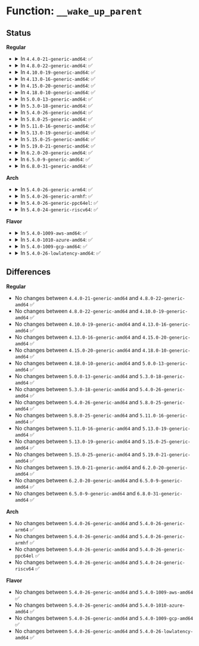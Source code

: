 # Function: <code>__wake_up_parent</code>

## Status
<b>Regular</b>
<ul>
<li>
<details>
<summary>In <code>4.4.0-21-generic-amd64</code>: ✅</summary>

```c
void __wake_up_parent(struct task_struct * p, struct task_struct * parent)
```

```json
{
  "name": "__wake_up_parent",
  "collision_type": "Unique Global",
  "inline_type": "No",
  "funcs": [
    {
      "addr": 18446744071579387056,
      "name": "__wake_up_parent",
      "external": true,
      "loc": "kernel/exit.c:1460",
      "file": "kernel/exit.c",
      "inline": "seen, unknown",
      "caller_inline": [],
      "caller_func": [
        "kernel/signal.c:do_notify_parent_cldstop",
        "kernel/signal.c:do_notify_parent",
        "security/selinux/hooks.c:selinux_bprm_committed_creds"
      ]
    }
  ],
  "symbols": [
    {
      "addr": 18446744071579387056,
      "name": "__wake_up_parent",
      "section": ".text",
      "bind": "STB_GLOBAL",
      "size": 40
    }
  ]
}
```
</details>
</li>
<li>
<details>
<summary>In <code>4.8.0-22-generic-amd64</code>: ✅</summary>

```c
void __wake_up_parent(struct task_struct * p, struct task_struct * parent)
```

```json
{
  "name": "__wake_up_parent",
  "collision_type": "Unique Global",
  "inline_type": "No",
  "funcs": [
    {
      "addr": 18446744071579399696,
      "name": "__wake_up_parent",
      "external": true,
      "loc": "kernel/exit.c:1545",
      "file": "kernel/exit.c",
      "inline": "seen, unknown",
      "caller_inline": [],
      "caller_func": [
        "kernel/signal.c:do_notify_parent_cldstop",
        "kernel/signal.c:do_notify_parent",
        "security/selinux/hooks.c:selinux_bprm_committed_creds"
      ]
    }
  ],
  "symbols": [
    {
      "addr": 18446744071579399696,
      "name": "__wake_up_parent",
      "section": ".text",
      "bind": "STB_GLOBAL",
      "size": 40
    }
  ]
}
```
</details>
</li>
<li>
<details>
<summary>In <code>4.10.0-19-generic-amd64</code>: ✅</summary>

```c
void __wake_up_parent(struct task_struct * p, struct task_struct * parent)
```

```json
{
  "name": "__wake_up_parent",
  "collision_type": "Unique Global",
  "inline_type": "No",
  "funcs": [
    {
      "addr": 18446744071579420016,
      "name": "__wake_up_parent",
      "external": true,
      "loc": "kernel/exit.c:1535",
      "file": "kernel/exit.c",
      "inline": "seen, unknown",
      "caller_inline": [],
      "caller_func": [
        "kernel/signal.c:do_notify_parent_cldstop",
        "kernel/signal.c:do_notify_parent",
        "security/selinux/hooks.c:selinux_bprm_committed_creds"
      ]
    }
  ],
  "symbols": [
    {
      "addr": 18446744071579420016,
      "name": "__wake_up_parent",
      "section": ".text",
      "bind": "STB_GLOBAL",
      "size": 40
    }
  ]
}
```
</details>
</li>
<li>
<details>
<summary>In <code>4.13.0-16-generic-amd64</code>: ✅</summary>

```c
void __wake_up_parent(struct task_struct * p, struct task_struct * parent)
```

```json
{
  "name": "__wake_up_parent",
  "collision_type": "Unique Global",
  "inline_type": "No",
  "funcs": [
    {
      "addr": 18446744071579408096,
      "name": "__wake_up_parent",
      "external": true,
      "loc": "kernel/exit.c:1491",
      "file": "kernel/exit.c",
      "inline": "seen, unknown",
      "caller_inline": [],
      "caller_func": [
        "kernel/signal.c:do_notify_parent_cldstop",
        "kernel/signal.c:do_notify_parent",
        "security/selinux/hooks.c:selinux_bprm_committed_creds"
      ]
    }
  ],
  "symbols": [
    {
      "addr": 18446744071579408096,
      "name": "__wake_up_parent",
      "section": ".text",
      "bind": "STB_GLOBAL",
      "size": 40
    }
  ]
}
```
</details>
</li>
<li>
<details>
<summary>In <code>4.15.0-20-generic-amd64</code>: ✅</summary>

```c
void __wake_up_parent(struct task_struct * p, struct task_struct * parent)
```

```json
{
  "name": "__wake_up_parent",
  "collision_type": "Unique Global",
  "inline_type": "No",
  "funcs": [
    {
      "addr": 18446744071579436128,
      "name": "__wake_up_parent",
      "external": true,
      "loc": "kernel/exit.c:1490",
      "file": "kernel/exit.c",
      "inline": "seen, unknown",
      "caller_inline": [],
      "caller_func": [
        "kernel/signal.c:do_notify_parent_cldstop",
        "kernel/signal.c:do_notify_parent",
        "security/selinux/hooks.c:selinux_bprm_committed_creds"
      ]
    }
  ],
  "symbols": [
    {
      "addr": 18446744071579436128,
      "name": "__wake_up_parent",
      "section": ".text",
      "bind": "STB_GLOBAL",
      "size": 40
    }
  ]
}
```
</details>
</li>
<li>
<details>
<summary>In <code>4.18.0-10-generic-amd64</code>: ✅</summary>

```c
void __wake_up_parent(struct task_struct * p, struct task_struct * parent)
```

```json
{
  "name": "__wake_up_parent",
  "collision_type": "Unique Global",
  "inline_type": "No",
  "funcs": [
    {
      "addr": 18446744071579451200,
      "name": "__wake_up_parent",
      "external": true,
      "loc": "kernel/exit.c:1490",
      "file": "kernel/exit.c",
      "inline": "seen, unknown",
      "caller_inline": [],
      "caller_func": [
        "kernel/signal.c:do_notify_parent_cldstop",
        "kernel/signal.c:do_notify_parent",
        "security/selinux/hooks.c:selinux_bprm_committed_creds"
      ]
    }
  ],
  "symbols": [
    {
      "addr": 18446744071579451200,
      "name": "__wake_up_parent",
      "section": ".text",
      "bind": "STB_GLOBAL",
      "size": 40
    }
  ]
}
```
</details>
</li>
<li>
<details>
<summary>In <code>5.0.0-13-generic-amd64</code>: ✅</summary>

```c
void __wake_up_parent(struct task_struct * p, struct task_struct * parent)
```

```json
{
  "name": "__wake_up_parent",
  "collision_type": "Unique Global",
  "inline_type": "No",
  "funcs": [
    {
      "addr": 18446744071579484864,
      "name": "__wake_up_parent",
      "external": true,
      "loc": "kernel/exit.c:1493",
      "file": "kernel/exit.c",
      "inline": "seen, unknown",
      "caller_inline": [],
      "caller_func": [
        "kernel/signal.c:do_notify_parent_cldstop",
        "kernel/signal.c:do_notify_parent",
        "security/selinux/hooks.c:selinux_bprm_committed_creds"
      ]
    }
  ],
  "symbols": [
    {
      "addr": 18446744071579484864,
      "name": "__wake_up_parent",
      "section": ".text",
      "bind": "STB_GLOBAL",
      "size": 40
    }
  ]
}
```
</details>
</li>
<li>
<details>
<summary>In <code>5.3.0-18-generic-amd64</code>: ✅</summary>

```c
void __wake_up_parent(struct task_struct * p, struct task_struct * parent)
```

```json
{
  "name": "__wake_up_parent",
  "collision_type": "Unique Global",
  "inline_type": "No",
  "funcs": [
    {
      "addr": 18446744071579502816,
      "name": "__wake_up_parent",
      "external": true,
      "loc": "kernel/exit.c:1497",
      "file": "kernel/exit.c",
      "inline": "seen, unknown",
      "caller_inline": [],
      "caller_func": [
        "kernel/signal.c:do_notify_parent_cldstop",
        "kernel/signal.c:do_notify_parent",
        "fs/exec.c:de_thread",
        "security/selinux/hooks.c:selinux_bprm_committed_creds"
      ]
    }
  ],
  "symbols": [
    {
      "addr": 18446744071579502816,
      "name": "__wake_up_parent",
      "section": ".text",
      "bind": "STB_GLOBAL",
      "size": 40
    }
  ]
}
```
</details>
</li>
<li>
<details>
<summary>In <code>5.4.0-26-generic-amd64</code>: ✅</summary>

```c
void __wake_up_parent(struct task_struct * p, struct task_struct * parent)
```

```json
{
  "name": "__wake_up_parent",
  "collision_type": "Unique Global",
  "inline_type": "No",
  "funcs": [
    {
      "addr": 18446744071579528896,
      "name": "__wake_up_parent",
      "external": true,
      "loc": "kernel/exit.c:1413",
      "file": "kernel/exit.c",
      "inline": "seen, unknown",
      "caller_inline": [],
      "caller_func": [
        "kernel/signal.c:do_notify_parent_cldstop",
        "kernel/signal.c:do_notify_parent",
        "fs/exec.c:de_thread",
        "security/selinux/hooks.c:selinux_bprm_committed_creds"
      ]
    }
  ],
  "symbols": [
    {
      "addr": 18446744071579528896,
      "name": "__wake_up_parent",
      "section": ".text",
      "bind": "STB_GLOBAL",
      "size": 40
    }
  ]
}
```
</details>
</li>
<li>
<details>
<summary>In <code>5.8.0-25-generic-amd64</code>: ✅</summary>

```c
void __wake_up_parent(struct task_struct * p, struct task_struct * parent)
```

```json
{
  "name": "__wake_up_parent",
  "collision_type": "Unique Global",
  "inline_type": "No",
  "funcs": [
    {
      "addr": 18446744071579559440,
      "name": "__wake_up_parent",
      "external": true,
      "loc": "kernel/exit.c:1417",
      "file": "kernel/exit.c",
      "inline": "seen, unknown",
      "caller_inline": [],
      "caller_func": [
        "kernel/signal.c:do_notify_parent_cldstop",
        "kernel/signal.c:do_notify_parent",
        "fs/exec.c:de_thread",
        "security/selinux/hooks.c:selinux_bprm_committed_creds"
      ]
    }
  ],
  "symbols": [
    {
      "addr": 18446744071579559440,
      "name": "__wake_up_parent",
      "section": ".text",
      "bind": "STB_GLOBAL",
      "size": 35
    }
  ]
}
```
</details>
</li>
<li>
<details>
<summary>In <code>5.11.0-16-generic-amd64</code>: ✅</summary>

```c
void __wake_up_parent(struct task_struct * p, struct task_struct * parent)
```

```json
{
  "name": "__wake_up_parent",
  "collision_type": "Unique Global",
  "inline_type": "No",
  "funcs": [
    {
      "addr": 18446744071579540576,
      "name": "__wake_up_parent",
      "external": true,
      "loc": "kernel/exit.c:1436",
      "file": "kernel/exit.c",
      "inline": "seen, unknown",
      "caller_inline": [],
      "caller_func": [
        "kernel/signal.c:do_notify_parent_cldstop",
        "kernel/signal.c:do_notify_parent",
        "fs/exec.c:de_thread",
        "security/selinux/hooks.c:selinux_bprm_committed_creds"
      ]
    }
  ],
  "symbols": [
    {
      "addr": 18446744071579540576,
      "name": "__wake_up_parent",
      "section": ".text",
      "bind": "STB_GLOBAL",
      "size": 35
    }
  ]
}
```
</details>
</li>
<li>
<details>
<summary>In <code>5.13.0-19-generic-amd64</code>: ✅</summary>

```c
void __wake_up_parent(struct task_struct * p, struct task_struct * parent)
```

```json
{
  "name": "__wake_up_parent",
  "collision_type": "Unique Global",
  "inline_type": "No",
  "funcs": [
    {
      "addr": 18446744071579544720,
      "name": "__wake_up_parent",
      "external": true,
      "loc": "kernel/exit.c:1436",
      "file": "kernel/exit.c",
      "inline": "seen, unknown",
      "caller_inline": [],
      "caller_func": [
        "kernel/signal.c:do_notify_parent_cldstop",
        "kernel/signal.c:do_notify_parent",
        "fs/exec.c:de_thread",
        "security/selinux/hooks.c:selinux_bprm_committed_creds"
      ]
    }
  ],
  "symbols": [
    {
      "addr": 18446744071579544720,
      "name": "__wake_up_parent",
      "section": ".text",
      "bind": "STB_GLOBAL",
      "size": 35
    }
  ]
}
```
</details>
</li>
<li>
<details>
<summary>In <code>5.15.0-25-generic-amd64</code>: ✅</summary>

```c
void __wake_up_parent(struct task_struct * p, struct task_struct * parent)
```

```json
{
  "name": "__wake_up_parent",
  "collision_type": "Unique Global",
  "inline_type": "No",
  "funcs": [
    {
      "addr": 18446744071579617200,
      "name": "__wake_up_parent",
      "external": true,
      "loc": "kernel/exit.c:1436",
      "file": "kernel/exit.c",
      "inline": "seen, unknown",
      "caller_inline": [],
      "caller_func": [
        "kernel/signal.c:do_notify_parent_cldstop",
        "kernel/signal.c:do_notify_parent",
        "fs/exec.c:de_thread",
        "security/selinux/hooks.c:selinux_bprm_committed_creds"
      ]
    }
  ],
  "symbols": [
    {
      "addr": 18446744071579617200,
      "name": "__wake_up_parent",
      "section": ".text",
      "bind": "STB_GLOBAL",
      "size": 35
    }
  ]
}
```
</details>
</li>
<li>
<details>
<summary>In <code>5.19.0-21-generic-amd64</code>: ✅</summary>

```c
void __wake_up_parent(struct task_struct * p, struct task_struct * parent)
```

```json
{
  "name": "__wake_up_parent",
  "collision_type": "Unique Global",
  "inline_type": "No",
  "funcs": [
    {
      "addr": 18446744071579710784,
      "name": "__wake_up_parent",
      "external": true,
      "loc": "kernel/exit.c:1440",
      "file": "kernel/exit.c",
      "inline": "seen, unknown",
      "caller_inline": [],
      "caller_func": [
        "kernel/ptrace.c:__ptrace_detach",
        "kernel/signal.c:do_notify_parent_cldstop",
        "kernel/signal.c:do_notify_parent",
        "fs/exec.c:de_thread",
        "security/selinux/hooks.c:selinux_bprm_committed_creds"
      ]
    }
  ],
  "symbols": [
    {
      "addr": 18446744071579710784,
      "name": "__wake_up_parent",
      "section": ".text",
      "bind": "STB_GLOBAL",
      "size": 47
    }
  ]
}
```
</details>
</li>
<li>
<details>
<summary>In <code>6.2.0-20-generic-amd64</code>: ✅</summary>

```c
void __wake_up_parent(struct task_struct * p, struct task_struct * parent)
```

```json
{
  "name": "__wake_up_parent",
  "collision_type": "Unique Global",
  "inline_type": "No",
  "funcs": [
    {
      "addr": 18446744071579836880,
      "name": "__wake_up_parent",
      "external": true,
      "loc": "kernel/exit.c:1534",
      "file": "kernel/exit.c",
      "inline": "seen, unknown",
      "caller_inline": [],
      "caller_func": [
        "kernel/ptrace.c:__ptrace_detach",
        "kernel/signal.c:do_notify_parent_cldstop",
        "kernel/signal.c:do_notify_parent",
        "fs/exec.c:de_thread",
        "security/selinux/hooks.c:selinux_bprm_committed_creds"
      ]
    }
  ],
  "symbols": [
    {
      "addr": 18446744071579836880,
      "name": "__wake_up_parent",
      "section": ".text",
      "bind": "STB_GLOBAL",
      "size": 47
    }
  ]
}
```
</details>
</li>
<li>
<details>
<summary>In <code>6.5.0-9-generic-amd64</code>: ✅</summary>

```c
void __wake_up_parent(struct task_struct * p, struct task_struct * parent)
```

```json
{
  "name": "__wake_up_parent",
  "collision_type": "Unique Global",
  "inline_type": "No",
  "funcs": [
    {
      "addr": 18446744071579885904,
      "name": "__wake_up_parent",
      "external": true,
      "loc": "kernel/exit.c:1539",
      "file": "kernel/exit.c",
      "inline": "seen, unknown",
      "caller_inline": [],
      "caller_func": [
        "kernel/ptrace.c:__ptrace_detach",
        "kernel/signal.c:do_notify_parent_cldstop",
        "kernel/signal.c:do_notify_parent",
        "fs/exec.c:de_thread",
        "security/selinux/hooks.c:selinux_bprm_committed_creds"
      ]
    }
  ],
  "symbols": [
    {
      "addr": 18446744071579885904,
      "name": "__wake_up_parent",
      "section": ".text",
      "bind": "STB_GLOBAL",
      "size": 47
    }
  ]
}
```
</details>
</li>
<li>
<details>
<summary>In <code>6.8.0-31-generic-amd64</code>: ✅</summary>

```c
void __wake_up_parent(struct task_struct * p, struct task_struct * parent)
```

```json
{
  "name": "__wake_up_parent",
  "collision_type": "Unique Global",
  "inline_type": "No",
  "funcs": [
    {
      "addr": 18446744071579922080,
      "name": "__wake_up_parent",
      "external": true,
      "loc": "kernel/exit.c:1519",
      "file": "kernel/exit.c",
      "inline": "seen, unknown",
      "caller_inline": [],
      "caller_func": [
        "kernel/ptrace.c:__ptrace_detach",
        "kernel/signal.c:do_notify_parent_cldstop",
        "kernel/signal.c:do_notify_parent",
        "fs/exec.c:de_thread",
        "security/selinux/hooks.c:selinux_bprm_committed_creds"
      ]
    }
  ],
  "symbols": [
    {
      "addr": 18446744071579922080,
      "name": "__wake_up_parent",
      "section": ".text",
      "bind": "STB_GLOBAL",
      "size": 47
    }
  ]
}
```
</details>
</li>
</ul>
<b>Arch</b>
<ul>
<li>
<details>
<summary>In <code>5.4.0-26-generic-arm64</code>: ✅</summary>

```c
void __wake_up_parent(struct task_struct * p, struct task_struct * parent)
```

```json
{
  "name": "__wake_up_parent",
  "collision_type": "Unique Global",
  "inline_type": "No",
  "funcs": [
    {
      "addr": 18446603336490671512,
      "name": "__wake_up_parent",
      "external": true,
      "loc": "kernel/exit.c:1413",
      "file": "kernel/exit.c",
      "inline": "seen, unknown",
      "caller_inline": [],
      "caller_func": [
        "kernel/signal.c:do_notify_parent_cldstop",
        "kernel/signal.c:do_notify_parent",
        "fs/exec.c:de_thread",
        "security/selinux/hooks.c:selinux_bprm_committed_creds"
      ]
    }
  ],
  "symbols": [
    {
      "addr": 18446603336490671512,
      "name": "__wake_up_parent",
      "section": ".text",
      "bind": "STB_GLOBAL",
      "size": 64
    }
  ]
}
```
</details>
</li>
<li>
<details>
<summary>In <code>5.4.0-26-generic-armhf</code>: ✅</summary>

```c
void __wake_up_parent(struct task_struct * p, struct task_struct * parent)
```

```json
{
  "name": "__wake_up_parent",
  "collision_type": "Unique Global",
  "inline_type": "No",
  "funcs": [
    {
      "addr": 3224743944,
      "name": "__wake_up_parent",
      "external": true,
      "loc": "kernel/exit.c:1413",
      "file": "kernel/exit.c",
      "inline": "seen, unknown",
      "caller_inline": [],
      "caller_func": [
        "kernel/signal.c:do_notify_parent_cldstop",
        "kernel/signal.c:do_notify_parent",
        "fs/exec.c:de_thread",
        "security/selinux/hooks.c:selinux_bprm_committed_creds"
      ]
    }
  ],
  "symbols": [
    {
      "addr": 3224743944,
      "name": "__wake_up_parent",
      "section": ".text",
      "bind": "STB_GLOBAL",
      "size": 48
    }
  ]
}
```
</details>
</li>
<li>
<details>
<summary>In <code>5.4.0-26-generic-ppc64el</code>: ✅</summary>

```c
void __wake_up_parent(struct task_struct * p, struct task_struct * parent)
```

```json
{
  "name": "__wake_up_parent",
  "collision_type": "Unique Global",
  "inline_type": "No",
  "funcs": [
    {
      "addr": 13835058055283494656,
      "name": "__wake_up_parent",
      "external": true,
      "loc": "kernel/exit.c:1413",
      "file": "kernel/exit.c",
      "inline": "seen, unknown",
      "caller_inline": [],
      "caller_func": [
        "kernel/signal.c:do_notify_parent_cldstop",
        "kernel/signal.c:do_notify_parent",
        "fs/exec.c:de_thread",
        "security/selinux/hooks.c:selinux_bprm_committed_creds"
      ]
    }
  ],
  "symbols": [
    {
      "addr": 13835058055283494656,
      "name": "__wake_up_parent",
      "section": ".text",
      "bind": "STB_GLOBAL",
      "size": 76
    }
  ]
}
```
</details>
</li>
<li>
<details>
<summary>In <code>5.4.0-24-generic-riscv64</code>: ✅</summary>

```c
void __wake_up_parent(struct task_struct * p, struct task_struct * parent)
```

```json
{
  "name": "__wake_up_parent",
  "collision_type": "Unique Global",
  "inline_type": "No",
  "funcs": [
    {
      "addr": 18446743936271410434,
      "name": "__wake_up_parent",
      "external": true,
      "loc": "kernel/exit.c:1413",
      "file": "kernel/exit.c",
      "inline": "seen, unknown",
      "caller_inline": [],
      "caller_func": [
        "kernel/signal.c:do_notify_parent_cldstop",
        "kernel/signal.c:do_notify_parent",
        "fs/exec.c:de_thread",
        "security/selinux/hooks.c:selinux_bprm_committed_creds"
      ]
    }
  ],
  "symbols": [
    {
      "addr": 18446743936271410434,
      "name": "__wake_up_parent",
      "section": ".text",
      "bind": "STB_GLOBAL",
      "size": 60
    }
  ]
}
```
</details>
</li>
</ul>
<b>Flavor</b>
<ul>
<li>
<details>
<summary>In <code>5.4.0-1009-aws-amd64</code>: ✅</summary>

```c
void __wake_up_parent(struct task_struct * p, struct task_struct * parent)
```

```json
{
  "name": "__wake_up_parent",
  "collision_type": "Unique Global",
  "inline_type": "No",
  "funcs": [
    {
      "addr": 18446744071579502560,
      "name": "__wake_up_parent",
      "external": true,
      "loc": "kernel/exit.c:1413",
      "file": "kernel/exit.c",
      "inline": "seen, unknown",
      "caller_inline": [],
      "caller_func": [
        "kernel/signal.c:do_notify_parent_cldstop",
        "kernel/signal.c:do_notify_parent",
        "fs/exec.c:de_thread",
        "security/selinux/hooks.c:selinux_bprm_committed_creds"
      ]
    }
  ],
  "symbols": [
    {
      "addr": 18446744071579502560,
      "name": "__wake_up_parent",
      "section": ".text",
      "bind": "STB_GLOBAL",
      "size": 40
    }
  ]
}
```
</details>
</li>
<li>
<details>
<summary>In <code>5.4.0-1010-azure-amd64</code>: ✅</summary>

```c
void __wake_up_parent(struct task_struct * p, struct task_struct * parent)
```

```json
{
  "name": "__wake_up_parent",
  "collision_type": "Unique Global",
  "inline_type": "No",
  "funcs": [
    {
      "addr": 18446744071579431424,
      "name": "__wake_up_parent",
      "external": true,
      "loc": "kernel/exit.c:1413",
      "file": "kernel/exit.c",
      "inline": "seen, unknown",
      "caller_inline": [],
      "caller_func": [
        "kernel/signal.c:do_notify_parent_cldstop",
        "kernel/signal.c:do_notify_parent",
        "fs/exec.c:de_thread",
        "security/selinux/hooks.c:selinux_bprm_committed_creds"
      ]
    }
  ],
  "symbols": [
    {
      "addr": 18446744071579431424,
      "name": "__wake_up_parent",
      "section": ".text",
      "bind": "STB_GLOBAL",
      "size": 40
    }
  ]
}
```
</details>
</li>
<li>
<details>
<summary>In <code>5.4.0-1009-gcp-amd64</code>: ✅</summary>

```c
void __wake_up_parent(struct task_struct * p, struct task_struct * parent)
```

```json
{
  "name": "__wake_up_parent",
  "collision_type": "Unique Global",
  "inline_type": "No",
  "funcs": [
    {
      "addr": 18446744071579502480,
      "name": "__wake_up_parent",
      "external": true,
      "loc": "kernel/exit.c:1413",
      "file": "kernel/exit.c",
      "inline": "seen, unknown",
      "caller_inline": [],
      "caller_func": [
        "kernel/signal.c:do_notify_parent_cldstop",
        "kernel/signal.c:do_notify_parent",
        "fs/exec.c:de_thread",
        "security/selinux/hooks.c:selinux_bprm_committed_creds"
      ]
    }
  ],
  "symbols": [
    {
      "addr": 18446744071579502480,
      "name": "__wake_up_parent",
      "section": ".text",
      "bind": "STB_GLOBAL",
      "size": 40
    }
  ]
}
```
</details>
</li>
<li>
<details>
<summary>In <code>5.4.0-26-lowlatency-amd64</code>: ✅</summary>

```c
void __wake_up_parent(struct task_struct * p, struct task_struct * parent)
```

```json
{
  "name": "__wake_up_parent",
  "collision_type": "Unique Global",
  "inline_type": "No",
  "funcs": [
    {
      "addr": 18446744071579535120,
      "name": "__wake_up_parent",
      "external": true,
      "loc": "kernel/exit.c:1413",
      "file": "kernel/exit.c",
      "inline": "seen, unknown",
      "caller_inline": [],
      "caller_func": [
        "kernel/signal.c:do_notify_parent_cldstop",
        "kernel/signal.c:do_notify_parent",
        "fs/exec.c:de_thread",
        "security/selinux/hooks.c:selinux_bprm_committed_creds"
      ]
    }
  ],
  "symbols": [
    {
      "addr": 18446744071579535120,
      "name": "__wake_up_parent",
      "section": ".text",
      "bind": "STB_GLOBAL",
      "size": 40
    }
  ]
}
```
</details>
</li>
</ul>

## Differences
<b>Regular</b>
<ul>
<li>
No changes between <code>4.4.0-21-generic-amd64</code> and <code>4.8.0-22-generic-amd64</code> ✅
</li>
<li>
No changes between <code>4.8.0-22-generic-amd64</code> and <code>4.10.0-19-generic-amd64</code> ✅
</li>
<li>
No changes between <code>4.10.0-19-generic-amd64</code> and <code>4.13.0-16-generic-amd64</code> ✅
</li>
<li>
No changes between <code>4.13.0-16-generic-amd64</code> and <code>4.15.0-20-generic-amd64</code> ✅
</li>
<li>
No changes between <code>4.15.0-20-generic-amd64</code> and <code>4.18.0-10-generic-amd64</code> ✅
</li>
<li>
No changes between <code>4.18.0-10-generic-amd64</code> and <code>5.0.0-13-generic-amd64</code> ✅
</li>
<li>
No changes between <code>5.0.0-13-generic-amd64</code> and <code>5.3.0-18-generic-amd64</code> ✅
</li>
<li>
No changes between <code>5.3.0-18-generic-amd64</code> and <code>5.4.0-26-generic-amd64</code> ✅
</li>
<li>
No changes between <code>5.4.0-26-generic-amd64</code> and <code>5.8.0-25-generic-amd64</code> ✅
</li>
<li>
No changes between <code>5.8.0-25-generic-amd64</code> and <code>5.11.0-16-generic-amd64</code> ✅
</li>
<li>
No changes between <code>5.11.0-16-generic-amd64</code> and <code>5.13.0-19-generic-amd64</code> ✅
</li>
<li>
No changes between <code>5.13.0-19-generic-amd64</code> and <code>5.15.0-25-generic-amd64</code> ✅
</li>
<li>
No changes between <code>5.15.0-25-generic-amd64</code> and <code>5.19.0-21-generic-amd64</code> ✅
</li>
<li>
No changes between <code>5.19.0-21-generic-amd64</code> and <code>6.2.0-20-generic-amd64</code> ✅
</li>
<li>
No changes between <code>6.2.0-20-generic-amd64</code> and <code>6.5.0-9-generic-amd64</code> ✅
</li>
<li>
No changes between <code>6.5.0-9-generic-amd64</code> and <code>6.8.0-31-generic-amd64</code> ✅
</li>
</ul>
<b>Arch</b>
<ul>
<li>
No changes between <code>5.4.0-26-generic-amd64</code> and <code>5.4.0-26-generic-arm64</code> ✅
</li>
<li>
No changes between <code>5.4.0-26-generic-amd64</code> and <code>5.4.0-26-generic-armhf</code> ✅
</li>
<li>
No changes between <code>5.4.0-26-generic-amd64</code> and <code>5.4.0-26-generic-ppc64el</code> ✅
</li>
<li>
No changes between <code>5.4.0-26-generic-amd64</code> and <code>5.4.0-24-generic-riscv64</code> ✅
</li>
</ul>
<b>Flavor</b>
<ul>
<li>
No changes between <code>5.4.0-26-generic-amd64</code> and <code>5.4.0-1009-aws-amd64</code> ✅
</li>
<li>
No changes between <code>5.4.0-26-generic-amd64</code> and <code>5.4.0-1010-azure-amd64</code> ✅
</li>
<li>
No changes between <code>5.4.0-26-generic-amd64</code> and <code>5.4.0-1009-gcp-amd64</code> ✅
</li>
<li>
No changes between <code>5.4.0-26-generic-amd64</code> and <code>5.4.0-26-lowlatency-amd64</code> ✅
</li>
</ul>
